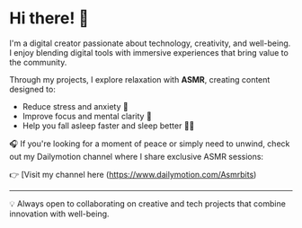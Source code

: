 # Hi there! 👋

I'm a digital creator passionate about technology, creativity, and well-being. I enjoy blending digital tools with immersive experiences that bring value to the community.

Through my projects, I explore relaxation with **ASMR**, creating content designed to:
- Reduce stress and anxiety 🌿
- Improve focus and mental clarity 🧠
- Help you fall asleep faster and sleep better 🌙✨

🎧 If you're looking for a moment of peace or simply need to unwind, check out my Dailymotion channel where I share exclusive ASMR sessions:  

👉 [Visit my channel here (https://www.dailymotion.com/Asmrbits)

---

💡 Always open to collaborating on creative and tech projects that combine innovation with well-being.
